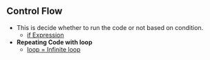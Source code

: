 ## Control Flow
- This is decide whether to run the code or not based on condition.
  - [if Expression](if_expression)
- **Repeating Code with loop**
  - [loop = Infinite loop](loop) 
